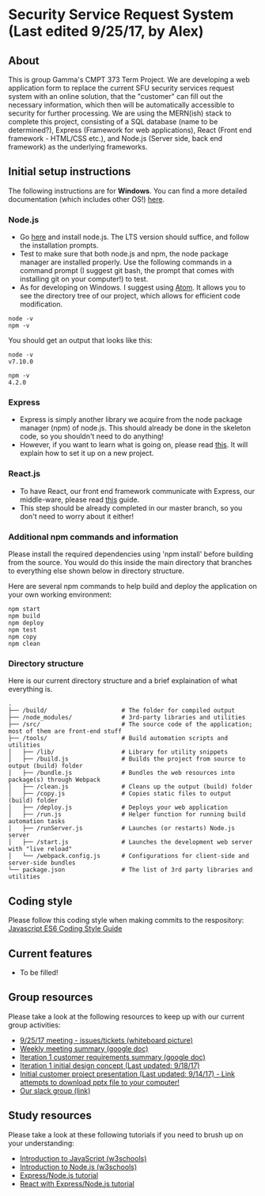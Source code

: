 # Security Service Request System (Last edited 9/25/17, by Alex)
## About
This is group Gamma's CMPT 373 Term Project.  We are developing a web application form to replace the current SFU security services request system with an online solution, that the "customer" can fill out the necessary information, which then will be automatically accessible to security for further processing.
We are using the MERN(ish) stack to complete this project, consisting of a SQL database (name to be determined?), Express (Framework for web applications), React (Front end framework - HTML/CSS etc.), and Node.js (Server side, back end framework) as the underlying frameworks.

## Initial setup instructions 

The following instructions are for **Windows**. You can find a more detailed documentation (which includes other OS!) [here](https://developer.mozilla.org/en-US/docs/Learn/Server-side/Express_Nodejs/development_environment). 

### Node.js

- Go [here](https://nodejs.org/en/) and install node.js. The LTS version should suffice, and follow the installation prompts.
- Test to make sure that both node.js and npm, the node package manager are installed properly. Use the following commands in a command prompt (I suggest git bash, the prompt that comes with installing git on your computer!) to test.
- As for developing on Windows. I suggest using [Atom](https://atom.io/). It allows you to see the directory tree of our project, which allows for efficient code modification.

```
node -v
npm -v
```

You should get an output that looks like this:

```
node -v
v7.10.0

npm -v
4.2.0
```
### Express

- Express is simply another library we acquire from the node package manager (npm) of node.js. This should already be done in the skeleton code, so you shouldn't need to do anything!
- However, if you want to learn what is going on, please read [this](https://developer.mozilla.org/en-US/docs/Learn/Server-side/Express_Nodejs/development_environment#Using_NPM). It will explain how to set it up on a new project.

### React.js

- To have React, our front end framework communicate with Express, our middle-ware, please read [this](https://daveceddia.com/create-react-app-express-backend/) guide.
- This step should be already completed in our master branch, so you don't need to worry about it either!

### Additional npm commands and information

Please install the required dependencies using 'npm install' before building from the source. You would do this inside the main directory that branches to everything else shown below in directory structure.

Here are several npm commands to help build and deploy the application on your own working environment:

```
npm start
npm build
npm deploy
npm test
npm copy
npm clean
```

### Directory structure 

Here is our current directory structure and a brief explaination of what everything is.

```
.
├── /build/                     # The folder for compiled output
├── /node_modules/              # 3rd-party libraries and utilities
├── /src/                       # The source code of the application; most of them are front-end stuff
├── /tools/                     # Build automation scripts and utilities
│   ├── /lib/                   # Library for utility snippets
│   ├── /build.js               # Builds the project from source to output (build) folder
│   ├── /bundle.js              # Bundles the web resources into package(s) through Webpack
│   ├── /clean.js               # Cleans up the output (build) folder
│   ├── /copy.js                # Copies static files to output (build) folder
│   ├── /deploy.js              # Deploys your web application
│   ├── /run.js                 # Helper function for running build automation tasks
│   ├── /runServer.js           # Launches (or restarts) Node.js server
│   ├── /start.js               # Launches the development web server with "live reload"
│   └── /webpack.config.js      # Configurations for client-side and server-side bundles
└── package.json                # The list of 3rd party libraries and utilities
```

## Coding style
Please follow this coding style when making commits to the respository: [Javascript ES6 Coding Style Guide](http://es6-features.org/#Constants)

## Current features
- To be filled!

## Group resources
Please take a look at the following resources to keep up with our current group activities:  

- [9/25/17 meeting - issues/tickets (whiteboard picture)](https://puu.sh/xIY0E/7d68b2d65a.jpg)
- [Weekly meeting summary (google doc)](https://docs.google.com/document/d/1DAsxf96ypMyuNfbaBrvUkC6CPIX9Hvi8qmMhc5HrUuI/edit?usp=sharing)
- [Iteration 1 customer requirements summary (google doc)](https://docs.google.com/document/d/16YwL5praOUuRy7GNxN219VJEGl4KNf1sNi21Z0sgkVc/edit) 
- [Iteration 1 initial design concept (Last updated: 9/18/17)](http://puu.sh/xI7aE/4fb65bdaa8.jpg)
- [Initial customer project presentation (Last updated: 9/14/17) - Link attempts to download pptx file to your computer!](http://puu.sh/xI7kv/687fbc6111.pptx)
- [Our slack group (link)](https://cmpt373-gamma.slack.com/)


## Study resources
Please take a look at these following tutorials if you need to brush up on your understanding:

- [Introduction to JavaScript (w3schools)](https://www.w3schools.com/Js/)
- [Introduction to Node.js (w3schools)](https://www.w3schools.com/nodejs/)
- [Express/Node.js tutorial](https://developer.mozilla.org/en-US/docs/Learn/Server-side/Express_Nodejs)
- [React with Express/Node.js tutorial](https://daveceddia.com/create-react-app-express-backend/)


